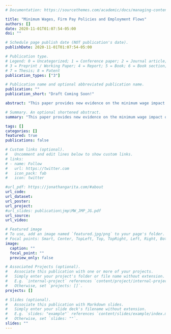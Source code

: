 ```yaml
---
# Documentation: https://sourcethemes.com/academic/docs/managing-content/

title: "Minimum Wages, Firm Pay Policies and Employment Flows"
authors: []
date: 2020-11-01T01:07:54-05:00
doi: ""

# Schedule page publish date (NOT publication's date).
publishDate: 2020-11-01T01:07:54-05:00

# Publication type.
# Legend: 0 = Uncategorized; 1 = Conference paper; 2 = Journal article;
# 3 = Preprint / Working Paper; 4 = Report; 5 = Book; 6 = Book section;
# 7 = Thesis; 8 = Patent
publication_types: ["3"]

# Publication name and optional abbreviated publication name.
publication: ""
publication_short: "Draft Coming Soon!"

abstract: "This paper provides new evidence on the minimum wage impact on employment flows. I examine Costa Rica's distinctive occupation-based setting in which minimum wage adjustments are sizable and permanent. I construct firm-level minimum wage exposure measures and transition rates from administrative data from 2006-2017 to estimate short and longer-term responses to the policy. Results indicate that firms increase their pay premiums in compliance with the policy. However, higher minimum wages have a negative and longstanding impact on hiring rates and induce a temporary increase in separation rates. Still, the policy helps firms to retain workers from moving to other firms. I propose a wage-posting model featuring worker and firm heterogeneity and endogenous job creation to rationalize the results."

# Summary. An optional shortened abstract.
summary: "This paper provides new evidence on the minimum wage impact on employment flows. I examine Costa Rica's distinctive occupation-based setting in which minimum wage adjustments are sizable and permanent. I construct firm-level minimum wage exposure measures and transition rates from administrative data from 2006-2017 to estimate short and longer-term responses to the policy. Results indicate that firms increase their pay premiums in compliance with the policy. However, higher minimum wages have a negative and longstanding impact on hiring rates and induce a temporary increase in separation rates. Still, the policy helps firms to retain workers from moving to other firms. I propose a wage-posting model featuring worker and firm heterogeneity and endogenous job creation to rationalize the results."

tags: []
categories: []
featured: true
publications: false

# Custom links (optional).
#   Uncomment and edit lines below to show custom links.
# links:
# - name: Follow
#   url: https://twitter.com
#   icon_pack: fab
#   icon: twitter

#url_pdf: https://jonathangarita.com/#about
url_code:
url_dataset:
url_poster:
url_project:
#url_slides: publication\jmp\MW_JMP_JG.pdf
url_source:
url_video:

# Featured image
# To use, add an image named `featured.jpg/png` to your page's folder.
# Focal points: Smart, Center, TopLeft, Top, TopRight, Left, Right, BottomLeft, Bottom, BottomRight.
image:
  caption: ""
  focal_point: ""
  preview_only: false

# Associated Projects (optional).
#   Associate this publication with one or more of your projects.
#   Simply enter your project's folder or file name without extension.
#   E.g. `internal-project` references `content/project/internal-project/index.md`.
#   Otherwise, set `projects: []`.
projects: []

# Slides (optional).
#   Associate this publication with Markdown slides.
#   Simply enter your slide deck's filename without extension.
#   E.g. `slides: "example"` references `content/slides/example/index.md`.
#   Otherwise, set `slides: ""`.
slides: ""
---
```

